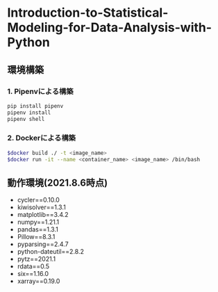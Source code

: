 # Introduction-to-Statistical-Modeling-for-Data-Analysis-with-Python

## 環境構築

### 1. Pipenvによる構築

```bash
pip install pipenv
pipenv install
pipenv shell
```

### 2. Dockerによる構築

```bash
$docker build ./ -t <image_name>
$docker run -it --name <container_name> <image_name> /bin/bash
```

## 動作環境(2021.8.6時点)

- cycler==0.10.0
- kiwisolver==1.3.1
- matplotlib==3.4.2
- numpy==1.21.1
- pandas==1.3.1
- Pillow==8.3.1
- pyparsing==2.4.7
- python-dateutil==2.8.2
- pytz==2021.1
- rdata==0.5
- six==1.16.0
- xarray==0.19.0
